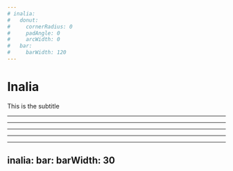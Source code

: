 ```yaml
---
# inalia:
#   donut:
#     cornerRadius: 0
#     padAngle: 0
#     arcWidth: 0
#   bar:
#     barWidth: 120
---
```


# Inalia

This is the subtitle

---

<!-- <Inalia :questionId="103487622" /> -->

---

<Inalia
  :questionId="1"
/>

---

<Inalia
  question="This is the question"
  type="single_select"
  chart="donut"
  :data="[
    { label:'Answer 1',count:3 },
    { label:'Answer 2',count:4 },
    { label:'Answer 3',count:5 },
    { label:'Answer 4',count:6 }
  ]"
/>

---

<Inalia
  question="question"
  type="multiple_select"
  chart="donut"
  :data="[
    { label: 'text', count: 2, color: '#000000' }, { label: 'coucou', count: 2, color: '#FF0000' }
  ]"
/>

---
inalia:
  bar:
    barWidth: 30
---

<Inalia
  question="Connaissez-vous UnJS ?"
  type="single_select"
  chart="bar"
  :data="[
    { label: 'Je l\'utilise régulièrement', count: 0, color: '#4ade80' },
    { label: 'Oui mais de nom', count: 5, color: '#16a34a' },
    { label: 'Non', count: 20, color: '#166534' }
  ]"
/>
